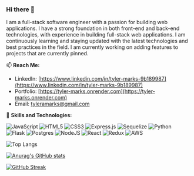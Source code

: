### Hi there 👋

I am a full-stack software engineer with a passion for building web applications. I have a strong foundation in both front-end and back-end technologies, with experience in building full-stack web applications. I am continuously learning and staying updated with the latest technologies and best practices in the field. I am currently working on adding features to projects that are currently pinned. 

📫 **Reach Me:**
- LinkedIn: [https://www.linkedin.com/in/tyler-marks-9b189987](https://www.linkedin.com/in/tyler-marks-9b189987)
- Portfolio: [https://tyler-marks.onrender.com](https://tyler-marks.onrender.com)
- Email: tyleramarks@gmail.com

🚀 **Skills and Technologies:**

![JavaScript](https://img.shields.io/badge/javascript-%23323330.svg?style=for-the-badge&logo=javascript&logoColor=%23F7DF1E) ![HTML5](https://img.shields.io/badge/html5-%23E34F26.svg?style=for-the-badge&logo=html5&logoColor=white) ![CSS3](https://img.shields.io/badge/css3-%231572B6.svg?style=for-the-badge&logo=css3&logoColor=white) ![Express.js](https://img.shields.io/badge/express.js-%23404d59.svg?style=for-the-badge&logo=express&logoColor=%2361DAF![Python](https://img.shields.io/badge/python-3670A0?style=for-the-badge&logo=python&logoColor=ffdd54)B) ![Sequelize](https://img.shields.io/badge/Sequelize-52B0E7?style=for-the-badge&logo=Sequelize&logoColor=white) ![Python](https://img.shields.io/badge/python-3670A0?style=for-the-badge&logo=python&logoColor=ffdd54)
 ![Flask](https://img.shields.io/badge/flask-%23000.svg?style=for-the-badge&logo=flask&logoColor=white) ![Postgres](https://img.shields.io/badge/postgres-%23316192.svg?style=for-the-badge&logo=postgresql&logoColor=white) ![NodeJS](https://img.shields.io/badge/node.js-6DA55F?style=for-the-badge&logo=node.js&logoColor=white) ![React](https://img.shields.io/badge/react-%2320232a.svg?style=for-the-badge&logo=react&logoColor=%2361DAFB) ![Redux](https://img.shields.io/badge/redux-%23593d88.svg?style=for-the-badge&logo=redux&logoColor=white) ![AWS](https://img.shields.io/badge/AWS-%23FF9900.svg?style=for-the-badge&logo=amazon-aws&logoColor=white)

![Top Langs](https://github-readme-stats.vercel.app/api/top-langs/?username=tmarks98&layout=compact)

[![Anurag's GitHub stats](https://github-readme-stats.vercel.app/api?username=tmarks98)](https://github.com/anuraghazra/github-readme-stats) 

[![GitHub Streak](https://streak-stats.demolab.com/?user=tmarks98)](https://git.io/streak-stats)

